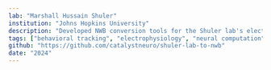 ```yaml
---
lab: "Marshall Hussain Shuler"
institution: "Johns Hopkins University"
description: "Developed NWB conversion tools for the Shuler lab's electrophysiology and behavioral datasets. The conversion pipeline integrates SpikeGLX recordings with behavioral event data, including specialized tools for data synchronization and cloud-based spike sorting workflows. The tools support comprehensive metadata handling through standardized JSON and CSV formats."
tags: ["behavioral tracking", "electrophysiology", "neural computation"]
github: "https://github.com/catalystneuro/shuler-lab-to-nwb"
date: "2024"
---
```

